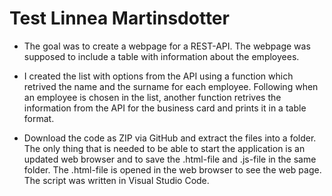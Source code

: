 # Test Linnea Martinsdotter
 
* The goal was to create a webpage for a REST-API. The webpage was supposed to include a table with information about the employees.

* I created the list with options from the API using a function which retrived the name and the surname for each employee. Following when an employee is chosen in the list, another function retrives the information from the API for the business card and prints it in a table format.

* Download the code as ZIP via GitHub and extract the files into a folder. The only thing that is needed to be able to start the application is an updated web browser and to save the .html-file and .js-file in the same folder. The .html-file is opened in the web browser to see the web page. The script was written in Visual Studio Code.
